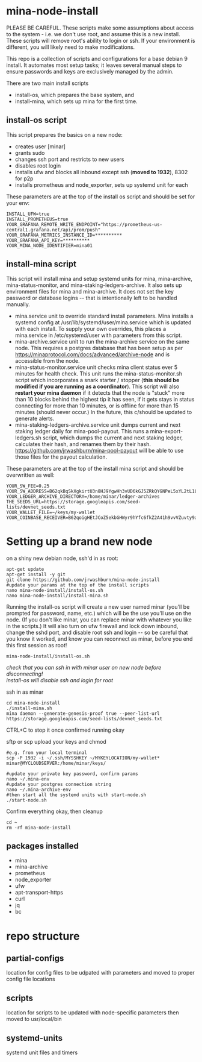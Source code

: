 # mina-node-install
PLEASE BE CAREFUL. These scripts make some assumptions about access to the system - i.e. we don't use root, and assume this is a new install. These scripts will remove root's ability to login or ssh. If your environment is different, you will likely need to make modifications.  

This repo is a collection of scripts and configurations for a base debian 9 install. It automates most setup tasks; it leaves several manual steps to ensure passwords and keys are exclusively managed by the admin.

There are two main install scripts 
- install-os, which prepares the base system, and 
- install-mina, which sets up mina for the first time.

## install-os script
This script prepares the basics on a new node:  
- creates user [minar]
- grants sudo  
- changes ssh port and restricts to new users
- disables root login  
- installs ufw and blocks all inbound except ssh (**moved to 1932**), 8302 for p2p  
- installs prometheus and node_exporter, sets up systemd unit for each  

These parameters are at the top of the install os script and should be set for your env:  
```console
INSTALL_UFW=true  
INSTALL_PROMETHEUS=true  
YOUR_GRAFANA_REMOTE_WRITE_ENDPOINT="https://prometheus-us-central1.grafana.net/api/prom/push"  
YOUR_GRAFANA_METRICS_INSTANCE_ID=**********
YOUR_GRAFANA_API_KEY=**********
YOUR_MINA_NODE_IDENTIFIER=mina01
```

## install-mina script
This script will install mina and setup systemd units for mina, mina-archive, mina-status-monitor, and mina-staking-ledgers-archive. It also sets up environment files for mina and mina-archive. It does not set the key password or database logins -- that is intentionally left to be handled manually.
- mina.service unit to override standard install parameters. Mina installs a systemd config at /usr/lib/systemd/user/mina.service which is updated with each install. To supply your own overrides, this places a mina.service in /etc/systemd/user with parameters from this script.
- mina-archive.service unit to run the mina-archive service on the same node. This requires a postgres database that has been setup as per https://minaprotocol.com/docs/advanced/archive-node and is accessible from the node.
- mina-status-monitor.service unit checks mina client status ever 5 minutes for health check. This unit runs the mina-status-monitor.sh script which incorporates a snark starter / stopper (**this should be modified if you are running as a coordinator**). This script will also **restart your mina daemon** if it detects that the node is "stuck" more than 10 blocks behind the highest tip it has seen, if it gets stays in status connecting for more than 10 minutes, or is offline for more than 15 minutes (should never occur.) In the future, this c/should be updated to generate alerts.
- mina-staking-ledgers-archive.service unit dumps current and next staking ledger daily for mina-pool-payout. This runs a mina-export-ledgers.sh script, which dumps the current and next staking ledger, calculates their hash, and renames them by their hash. https://github.com/jrwashburn/mina-pool-payout will be able to use those files for the payout calculation. 

These parameters are at the top of the install mina script and should be overwritten as well:
```console
YOUR_SW_FEE=0.25  
YOUR_SW_ADDRESS=B62qkBqSkXgkirtU3n8HJ9YgwHh3vUD6kGJ5ZRkQYGNPeL5xYL2tL1L  
YOUR_LEDGER_ARCHIVE_DIRECTORY=/home/minar/ledger-archives  
THE_SEEDS_URL=https://storage.googleapis.com/seed-lists/devnet_seeds.txt  
YOUR_WALLET_FILE=~/keys/my-wallet  
YOUR_COINBASE_RECEIVER=B62qoigHEtJCoZ5ekbGHWyr9hYfc6fkZ2A41h9vvVZuvty9amzEz3yB  
```

# Setting up a brand new node
on a shiny new debian node, ssh'd in as root:  

```console
apt-get update  
apt-get install -y git
git clone https://github.com/jrwashburn/mina-node-install
#update your params at the top of the install scripts
nano mina-node-install/install-os.sh 
nano mina-node-install/install-mina.sh 
```

Running the install-os script will create a new user named minar (you'll be prompted for password, name, etc.) which will be the use you'll use on the node. (If you don't like minar, you can replace minar with whatever you like in the scripts.) It will also turn on ufw firewall and lock down inbound, change the sshd port, and disable root ssh and login -- so be careful that you know it worked, and know you can reconnect as minar, before you end this first session as root!

```console
mina-node-install/install-os.sh
```
*check that you can ssh in with minar user on new node before disconnecting!*  
*install-os will disable ssh and login for root*  

ssh in as minar

```console
cd mina-node-install
./install-mina.sh
mina daemon --generate-genesis-proof true --peer-list-url https://storage.googleapis.com/seed-lists/devnet_seeds.txt 
```

CTRL+C to stop it once confirmed running okay  

sftp or scp upload your keys and chmod  
```console
#e.g. from your local terminal 
scp -P 1932 -i ~/.ssh/MYSSHKEY ~/MYKEYLOCATION/my-wallet* minar@MYCLOUDSERVER:/home/minar/keys/ 
```

```console
#update your private key password, confirm params  
nano ~/.mina-env  
#update your postgres connection string  
nano ~/.mina-archive-env  
#then start all the systemd units with start-node.sh
./start-node.sh
```

Confirm everything okay, then cleanup  

```console
cd ~
rm -rf mina-node-install
```

## packages installed
- mina
- mina-archive
- prometheus  
- node_exporter  
- ufw  
- apt-transport-https
- curl
- jq  
- bc  

# repo structure
## partial-configs
location for config files to be udpated with parameters and moved to proper config file locations  

## scripts 
location for scripts to be updated with node-specific parameters then moved to usr/local/bin  

## systemd-units
systemd unit files and timers
